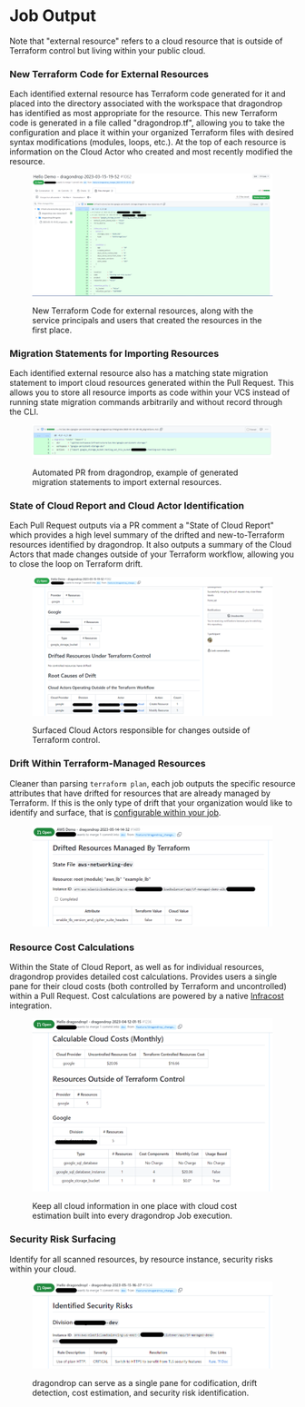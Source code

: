# Job Output

Note that "external resource" refers to a cloud resource that is outside of Terraform control but living within your public cloud.

### New Terraform Code for External Resources

Each identified external resource has Terraform code generated for it and placed into the directory associated with the workspace that dragondrop has identified as most appropriate for the resource. This new Terraform code is generated in a file called "dragondrop.tf", allowing you to take the configuration and place it within your organized Terraform files with desired syntax modifications (modules, loops, etc.). At the top of each resource is information on the Cloud Actor who created and most recently modified the resource.

<figure><img src="../../.gitbook/assets/202230315_resource_output.png" alt=""><figcaption><p>New Terraform Code for external resources, along with the service principals and users that created the resources in the first place.</p></figcaption></figure>

### Migration Statements for Importing Resources

Each identified external resource also has a matching state migration statement to import cloud resources generated within the Pull Request. This allows you to store all resource imports as code within your VCS instead of running state migration commands arbitrarily and without record through the CLI.

<figure><img src="../../.gitbook/assets/20230315_migration_import_statement_output.png" alt=""><figcaption><p>Automated PR from dragondrop, example of generated migration statements to import external resources.</p></figcaption></figure>

### State of Cloud Report and Cloud Actor Identification

Each Pull Request outputs via a PR comment a "State of Cloud Report" which provides a high level summary of the drifted and new-to-Terraform resources identified by dragondrop. It also outputs a summary of the Cloud Actors that made changes outside of your Terraform workflow, allowing you to close the loop on Terraform drift.

<figure><img src="../../.gitbook/assets/20230315_cloud_actor_screen_shot.png" alt=""><figcaption><p>Surfaced Cloud Actors responsible for changes outside of Terraform control.</p></figcaption></figure>

### Drift Within Terraform-Managed Resources

Cleaner than parsing `terraform plan`, each job outputs the specific resource attributes that have drifted for resources that are already managed by Terraform. If this is the only type of drift that your organization would like to identify and surface, that is [configurable within your job](managed-drift-only-mode.md).

<figure><img src="../../.gitbook/assets/20230514 managed resource drift.png" alt=""><figcaption></figcaption></figure>

### Resource Cost Calculations

Within the State of Cloud Report, as well as for individual resources, dragondrop provides detailed cost calculations. Provides users a single pane for their cloud costs (both controlled by Terraform and uncontrolled) within a Pull Request. Cost calculations are powered by a native [Infracost](https://github.com/infracost/infracost) integration.

<figure><img src="../../.gitbook/assets/20230411 Monthly Cost Breakdown.png" alt=""><figcaption><p>Keep all cloud information in one place with cloud cost estimation built into every dragondrop Job execution.</p></figcaption></figure>

### Security Risk Surfacing

Identify for all scanned resources, by resource instance, security risks within your cloud.

<figure><img src="../../.gitbook/assets/20230515 - Security Risk Idenitification.png" alt=""><figcaption><p>dragondrop can serve as a single pane for codification, drift detection, cost estimation, and security risk identification.</p></figcaption></figure>
